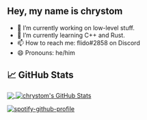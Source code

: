 ## Hey, my name is chrystom

  - 🔭 I’m currently working on low-level stuff.
  - 🌱 I’m currently learning C++ and Rust.
  - 📫 How to reach me: flido#2858 on Discord
  - 😄 Pronouns: he/him

## &#x1f4c8; GitHub Stats

<a href="https://github.com/chrystom/chrystom">
  <img align="center" src="https://github-readme-stats.vercel.app/api/top-langs/?username=chrystom&hide=java,html,tex&title_color=ffffff&text_color=c9cacc&icon_color=2bbc8a&bg_color=1d1f21" />
</a>
<a href="https://github.com/chrystom/chrystom">
  <img align="center" src="https://github-readme-stats.vercel.app/api?username=chrystom&show_icons=true&line_height=27&count_private=true&title_color=ffffff&text_color=c9cacc&icon_color=2bbc8a&bg_color=1d1f21" alt="chrystom's GitHub Stats" />
</a>

[![spotify-github-profile](https://spotify-github-profile.vercel.app/api/view?uid=r2si1qa7hb3ha9nnkdcl0xvcc&cover_image=true&theme=default)](https://spotify-github-profile.vercel.app/api/view?uid=r2si1qa7hb3ha9nnkdcl0xvcc&redirect=true)
